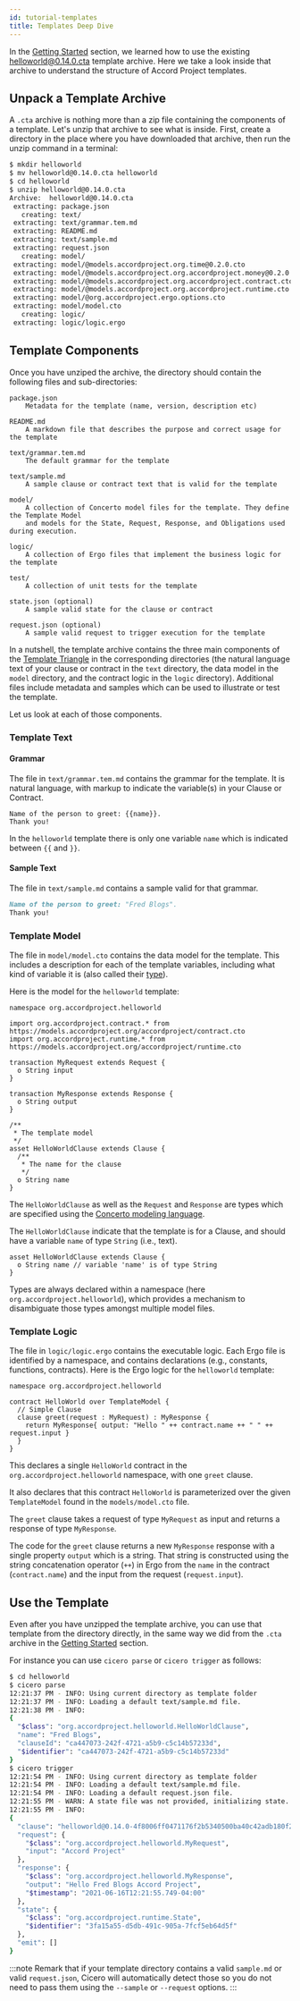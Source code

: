 ```yaml
---
id: tutorial-templates
title: Templates Deep Dive
---
```


In the [Getting Started](started-hello) section, we learned how to use the existing [helloworld@0.14.0.cta](https://templates.accordproject.org/archives/helloworld@0.14.0.cta) template archive. Here we take a look inside that archive to understand the structure of Accord Project templates.

## Unpack a Template Archive

A `.cta` archive is nothing more than a zip file containing the components of a template. Let's unzip that archive to see what is inside. First, create a directory in the place where you have downloaded that archive, then run the unzip command in a terminal:

```bash
$ mkdir helloworld
$ mv helloworld@0.14.0.cta helloworld
$ cd helloworld
$ unzip helloworld@0.14.0.cta
Archive:  helloworld@0.14.0.cta
 extracting: package.json            
   creating: text/
 extracting: text/grammar.tem.md     
 extracting: README.md               
 extracting: text/sample.md          
 extracting: request.json            
   creating: model/
 extracting: model/@models.accordproject.org.time@0.2.0.cto  
 extracting: model/@models.accordproject.org.accordproject.money@0.2.0.cto  
 extracting: model/@models.accordproject.org.accordproject.contract.cto  
 extracting: model/@models.accordproject.org.accordproject.runtime.cto  
 extracting: model/@org.accordproject.ergo.options.cto  
 extracting: model/model.cto         
   creating: logic/
 extracting: logic/logic.ergo        
```

## Template Components

Once you have unziped the archive, the directory should contain the following files and sub-directories:

```text
package.json
    Metadata for the template (name, version, description etc)

README.md
    A markdown file that describes the purpose and correct usage for the template

text/grammar.tem.md
    The default grammar for the template

text/sample.md
    A sample clause or contract text that is valid for the template

model/
    A collection of Concerto model files for the template. They define the Template Model
    and models for the State, Request, Response, and Obligations used during execution.

logic/
    A collection of Ergo files that implement the business logic for the template

test/
    A collection of unit tests for the template

state.json (optional)
    A sample valid state for the clause or contract

request.json (optional)
    A sample valid request to trigger execution for the template
```

In a nutshell, the template archive contains the three main components of the [Template Triangle](accordproject-concepts#what-is-a-template) in the corresponding directories (the natural language text of your clause or contract in the `text` directory, the data model in the `model` directory, and the contract logic in the `logic` directory). Additional files include metadata and samples which can be used to illustrate or test the template.

Let us look at each of those components.

### Template Text

#### Grammar

The file in `text/grammar.tem.md` contains the grammar for the template. It is natural language, with markup to indicate the variable(s) in your Clause or Contract.

```tem
Name of the person to greet: {{name}}.
Thank you!
```

In the `helloworld` template there is only one variable `name` which is indicated between `{{` and `}}`.

#### Sample Text

The file in `text/sample.md` contains a sample valid for that grammar.

```md
Name of the person to greet: "Fred Blogs".
Thank you!
```

### Template Model

The file in `model/model.cto` contains the data model for the template. This includes a description for each of the template variables, including what kind of variable it is (also called their [type](ref-glossary.html#components-of-data-models)).

Here is the model for the `helloworld` template:

```ergo
namespace org.accordproject.helloworld

import org.accordproject.contract.* from https://models.accordproject.org/accordproject/contract.cto
import org.accordproject.runtime.* from https://models.accordproject.org/accordproject/runtime.cto

transaction MyRequest extends Request {
  o String input
}

transaction MyResponse extends Response {
  o String output
}

/**
 * The template model
 */
asset HelloWorldClause extends Clause {
  /**
   * The name for the clause
   */
  o String name
}
```

The `HelloWorldClause` as well as the `Request` and `Response` are types which are specified using the [Concerto modeling language](https://github.com/accordproject/concerto).

The `HelloWorldClause` indicate that the template is for a Clause, and should have a variable `name` of type `String` (i.e., text).

```ergo
asset HelloWorldClause extends Clause {
  o String name // variable 'name' is of type String
}
```

Types are always declared within a namespace (here `org.accordproject.helloworld`), which provides a mechanism to disambiguate those types amongst multiple model files.

### Template Logic

The file in `logic/logic.ergo` contains the executable logic. Each Ergo file is identified by a namespace, and contains declarations (e.g., constants, functions, contracts). Here is the Ergo logic for the `helloworld` template:

```ergo
namespace org.accordproject.helloworld

contract HelloWorld over TemplateModel {
  // Simple Clause
  clause greet(request : MyRequest) : MyResponse {
    return MyResponse{ output: "Hello " ++ contract.name ++ " " ++ request.input }
  }
}
```

This declares a single `HelloWorld` contract in the `org.accordproject.helloworld` namespace, with one `greet` clause.

It also declares that this contract `HelloWorld` is parameterized over the given `TemplateModel` found in the `models/model.cto` file.

The `greet` clause takes a request of type `MyRequest` as input and returns a response of type `MyResponse`.

The code for the `greet` clause returns a new `MyResponse` response with a single property `output` which is a string. That string is constructed using the string concatenation operator (`++`) in Ergo from the `name` in the contract (`contract.name`) and the input from the request (`request.input`).

## Use the Template

Even after you have unzipped the template archive, you can use that template from the directory directly, in the same way we did from the `.cta` archive in the  [Getting Started](started-hello) section.

For instance you can use `cicero parse` or `cicero trigger` as follows:
```bash
$ cd helloworld
$ cicero parse
12:21:37 PM - INFO: Using current directory as template folder
12:21:37 PM - INFO: Loading a default text/sample.md file.
12:21:38 PM - INFO: 
{
  "$class": "org.accordproject.helloworld.HelloWorldClause",
  "name": "Fred Blogs",
  "clauseId": "ca447073-242f-4721-a5b9-c5c14b57233d",
  "$identifier": "ca447073-242f-4721-a5b9-c5c14b57233d"
}
$ cicero trigger
12:21:54 PM - INFO: Using current directory as template folder
12:21:54 PM - INFO: Loading a default text/sample.md file.
12:21:54 PM - INFO: Loading a default request.json file.
12:21:55 PM - WARN: A state file was not provided, initializing state. Try the --state flag or create a state.json in the root folder of your template.
12:21:55 PM - INFO: 
{
  "clause": "helloworld@0.14.0-4f8006ff0471176f2b5340500ba40c42adb180f26df50b747d8690c6dad79cfa",
  "request": {
    "$class": "org.accordproject.helloworld.MyRequest",
    "input": "Accord Project"
  },
  "response": {
    "$class": "org.accordproject.helloworld.MyResponse",
    "output": "Hello Fred Blogs Accord Project",
    "$timestamp": "2021-06-16T12:21:55.749-04:00"
  },
  "state": {
    "$class": "org.accordproject.runtime.State",
    "$identifier": "3fa15a55-d5db-491c-905a-7fcf5eb64d5f"
  },
  "emit": []
}
```

:::note
Remark that if your template directory contains a valid `sample.md` or valid `request.json`, Cicero will automatically detect those so you do not need to pass them using the `--sample` or `--request` options.
:::
